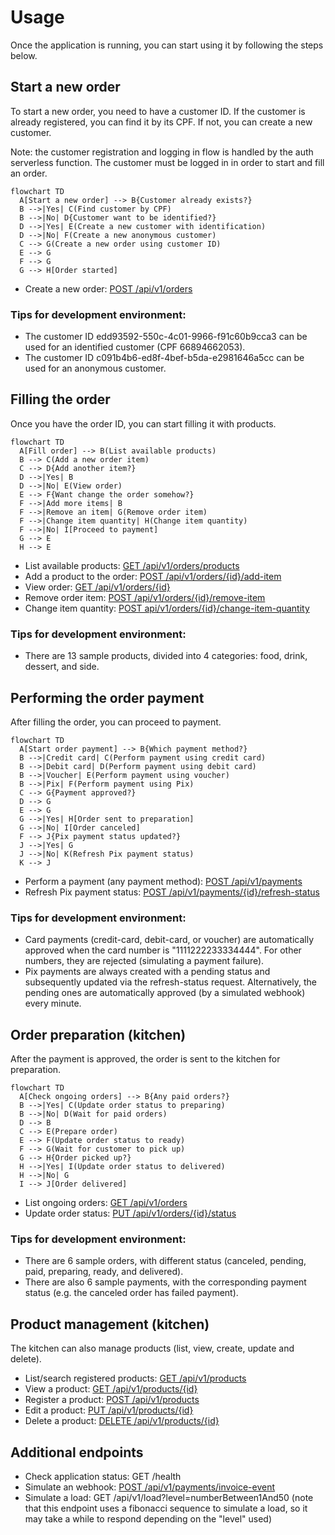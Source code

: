 # Usage

Once the application is running, you can start using it by following the steps below.

## Start a new order

To start a new order, you need to have a customer ID. If the customer is already registered, you can find it by its CPF. If not, you can create a new customer.

Note: the customer registration and logging in flow is handled by the auth serverless function. The customer must be logged in in order to start and fill an order.

```mermaid
flowchart TD
  A[Start a new order] --> B{Customer already exists?}
  B -->|Yes| C(Find customer by CPF)
  B -->|No| D{Customer want to be identified?}
  D -->|Yes| E(Create a new customer with identification)
  D -->|No| F(Create a new anonymous customer)
  C --> G(Create a new order using customer ID)
  E --> G
  F --> G
  G --> H[Order started]
```

- Create a new order: [POST /api/v1/orders](http://localhost:3000/api/docs#/Orders/CreateOrderController_execute)

### Tips for development environment:

- The customer ID edd93592-550c-4c01-9966-f91c60b9cca3 can be used for an identified customer (CPF 66894662053).
- The customer ID c091b4b6-ed8f-4bef-b5da-e2981646a5cc can be used for an anonymous customer.

## Filling the order

Once you have the order ID, you can start filling it with products.

```mermaid
flowchart TD
  A[Fill order] --> B(List available products)
  B --> C(Add a new order item)
  C --> D{Add another item?}
  D -->|Yes| B
  D -->|No| E(View order)
  E --> F{Want change the order somehow?}
  F -->|Add more items| B
  F -->|Remove an item| G(Remove order item)
  F -->|Change item quantity| H(Change item quantity)
  F -->|No| I[Proceed to payment]
  G --> E
  H --> E
```

- List available products: [GET /api/v1/orders/products](http://localhost:3000/api/docs#/Orders/ListProductsController_execute)
- Add a product to the order: [POST /api/v1/orders/{id}/add-item](http://localhost:3000/api/docs#/Orders/AddOrderItemController_execute)
- View order: [GET /api/v1/orders/{id}](http://localhost:3000/api/docs#/Orders/ShowOrderController_execute)
- Remove order item: [POST /api/v1/orders/{id}/remove-item](http://localhost:3000/api/docs#/Orders/RemoveOrderItemController_execute)
- Change item quantity: [POST api/v1/orders/{id}/change-item-quantity](http://localhost:3000/api/docs#/Orders/ChangeOrderItemQuantityController_execute)

### Tips for development environment:

- There are 13 sample products, divided into 4 categories: food, drink, dessert, and side.

## Performing the order payment

After filling the order, you can proceed to payment.

```mermaid
flowchart TD
  A[Start order payment] --> B{Which payment method?}
  B -->|Credit card| C(Perform payment using credit card)
  B -->|Debit card| D(Perform payment using debit card)
  B -->|Voucher| E(Perform payment using voucher)
  B -->|Pix| F(Perform payment using Pix)
  C --> G{Payment approved?}
  D --> G
  E --> G
  G -->|Yes| H[Order sent to preparation]
  G -->|No| I[Order canceled]
  F --> J{Pix payment status updated?}
  J -->|Yes| G
  J -->|No| K(Refresh Pix payment status)
  K --> J
```

- Perform a payment (any payment method): [POST /api/v1/payments](http://localhost:3000/api/docs#/Payments/CreatePaymentController_execute)
- Refresh Pix payment status: [POST /api/v1/payments/{id}/refresh-status](http://localhost:3000/api/docs#/Payments/RefreshPaymentStatusController_execute)

### Tips for development environment:

- Card payments (credit-card, debit-card, or voucher) are automatically approved when the card number is "1111222233334444". For other numbers, they are rejected (simulating a payment failure).
- Pix payments are always created with a pending status and subsequently updated via the refresh-status request. Alternatively, the pending ones are automatically approved (by a simulated webhook) every minute.

## Order preparation (kitchen)

After the payment is approved, the order is sent to the kitchen for preparation.

```mermaid
flowchart TD
  A[Check ongoing orders] --> B{Any paid orders?}
  B -->|Yes| C(Update order status to preparing)
  B -->|No| D(Wait for paid orders)
  D --> B
  C --> E(Prepare order)
  E --> F(Update order status to ready)
  F --> G(Wait for customer to pick up)
  G --> H{Order picked up?}
  H -->|Yes| I(Update order status to delivered)
  H -->|No| G
  I --> J[Order delivered]
```

- List ongoing orders: [GET /api/v1/orders](http://localhost:3000/api/docs#/Orders/ListOrdersController_execute)
- Update order status: [PUT /api/v1/orders/{id}/status](http://localhost:3000/api/docs#/Orders/UpdateOrderStatusController_execute)

### Tips for development environment:

- There are 6 sample orders, with different status (canceled, pending, paid, preparing, ready, and delivered).
- There are also 6 sample payments, with the corresponding payment status (e.g. the canceled order has failed payment).

## Product management (kitchen)

The kitchen can also manage products (list, view, create, update and delete).

- List/search registered products: [GET /api/v1/products](http://localhost:3000/api/docs#/Products/SearchProductsController_execute)
- View a product: [GET /api/v1/products/{id}](http://localhost:3000/api/docs#/Products/ShowProductController_execute)
- Register a product: [POST /api/v1/products](http://localhost:3000/api/docs#/Products/CreateProductController_execute)
- Edit a product: [PUT /api/v1/products/{id}](http://localhost:3000/api/docs#/Products/UpdateProductController_execute)
- Delete a product: [DELETE /api/v1/products/{id}](http://localhost:3000/api/docs#/Products/DeleteProductController_execute)

## Additional endpoints

- Check application status: GET /health
- Simulate an webhook: [POST /api/v1/payments/invoice-event](http://localhost:3000/api/docs#/Payments/InvoiceEventController_execute)
- Simulate a load: GET /api/v1/load?level=numberBetween1And50 (note that this endpoint uses a fibonacci sequence to simulate a load, so it may take a while to respond depending on the "level" used)
